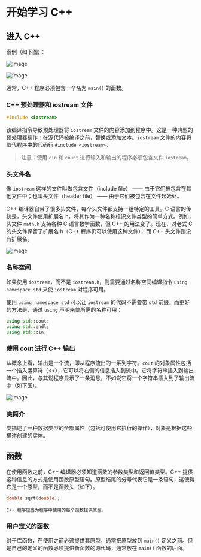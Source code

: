 # 开始学习 C++

## 进入 C++

案例（如下图）：

![image](http://shadows-mall.oss-cn-shenzhen.aliyuncs.com/images/assets/cpp/3.png)

![image](http://shadows-mall.oss-cn-shenzhen.aliyuncs.com/images/assets/cpp/4.png)

通常，C++ 程序必须包含一个名为 `main()` 的函数。

### C++ 预处理器和 iostream 文件

```cpp
#include <iostream>
```

该编译指令导致预处理器将 `iostream` 文件的内容添加到程序中。这是一种典型的预处理器操作：在源代码被编译之前，替换或添加文本。`iostream` 文件的内容将取代程序中的代码行 `#include <iostream>`。

> 注意：使用 `cin` 和 `count` 进行输入和输出的程序必须包含文件 `iostream`。

### 头文件名

像 `iostream` 这样的文件叫做包含文件（include file） —— 由于它们被包含在其他文件中；也叫头文件（header file） —— 由于它们被包含在文件起始处。

C++ 编译器自带了很多头文件，每个头文件都支持一组特定的工具。C 语言的传统是，头文件使用扩展名 h，将其作为一种名称标识文件类型的简单方式。例如，头文件 `math.h` 支持各种 C 语言数学函数，但 C++ 的用法变了。现在，对老式 C 的头文件保留了扩展名 h（C++ 程序仍可以使用这种文件），而 C++ 头文件则没有扩展名。

![image](http://shadows-mall.oss-cn-shenzhen.aliyuncs.com/images/assets/cpp/5.png)

### 名称空间

如果使用 `iostream`，而不是 `iostream.h`，则需要通过名称空间编译指令 `using namespace std` 来使 `iostream` 对程序可用。

使用 `using namespace std` 可以让 `iostream` 的代码不需要带 `std` 前缀。而更好的方法是，通过 `using` 声明来使所需的名称可用：

```cpp
using std::cout;
using std::endl;
using std::cin;
```

### 使用 cout 进行 C++ 输出

从概念上看，输出是一个流，即从程序流出的一系列字符。`cout` 的对象属性包括一个插入运算符（<<），它可以将右侧的信息插入到流中。它将字符串插入到输出流中。因此，与其说程序显示了一条消息，不如说它将一个字符串插入到了输出流中（如下图）。

![image](http://shadows-mall.oss-cn-shenzhen.aliyuncs.com/images/assets/cpp/6.png)

### 类简介

类描述了一种数据类型的全部属性（包括可使用它执行的操作），对象是根据这些描述创建的实体。

## 函数

在使用函数之前，C++ 编译器必须知道函数的参数类型和返回值类型。C++ 提供这种信息的方式是使用函数原型语句。原型结尾的分号代表它是一条语句，这使得它是一个原型，而不是函数头（如下）。

```cpp
double sqrt(double);
```

`C++ 程序应当为程序中使用的每个函数提供原型。`

### 用户定义的函数

对于库函数，在使用之前必须提供其原型，通常把原型放到 `main()` 定义之前。但是自己的定义的函数必须提供新函数的源代码，通常放在 `main()` 函数的后面。

